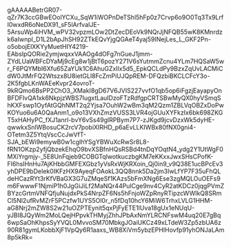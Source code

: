 gAAAAABetrGR07-qZr7K3ccGBwEOolYCXu_SqW1iWOPnDeTShl5hFp0z7Crvp6o9O0Tq3Tx9LrfI0wxdR6oNeDX91_sF5lArfvaIJE-5ArsuWp4iHVM_wPV32vpzmLOw2DtZecDEoVk9NQrJjNFQB55wK8KMnrdzk6aIwnpl_D1L2bApJhSH92ZTkEQvYjgQGAeT4yaj59INejLes_L_GKF2Pn-o5obojElXKYyMuetHIY4219-EAbsIpQORie2ymjwqxxVAAOg4dOFg7nGueJ1jmm-ZYdLUaWBFcDYaMj9cEg8w1jBtT6pozY271V6sYutmmZcnu4YLm7HQSaW5wr_F6PQYMbI6Xfu65ZaYUk1C6AhuGZxIlx5d5_EpkQCLdPy9BzxZqUvLACMiCdW0JtMrFQ2Wtszx8U8ietGLl8FcZmPiUJQpREM-DFQzbiBKCLCFcY3o-2K5fgbLKnWAEeKvpr24ovroT-9kRQmo6BsPP2ChO3_XMakI8gD67V6JVIS227vvfO1qb5op6iFgzjEayapyOnBFDFIvQA1xk6NkpjzWBS7IugxtLauIDzoFTzRdfgpCRTSBwMyQX0hyVSmqShKXFswp1OyfAtGQhNMT2q2Yjsa7OuhW2wBm3qM2Qzm1ZBLVqOBZxDoPwKOYuo6u6A0QaAnm1_o9o13VXhZmzVUSS3LVR4ojGUuXYFkzIx6bk698ZKGT5xHAHyPC_fXJ1anrl-bvY6vSs49glRPBym7P7-zJKgd9jcvDzxWk5dyHE-qwwkxSnlWBosuCK2rcV7pobiXIRHD_p6aEvLLKIWBx80fNX0gni4-OTetm3Z5YtqVscCcJwVfT-SJA_bEWi9emywB0w1cgIhYSgYBWuXcRwSr8L8-fRN1OKzp2yfjQbzekEhqO9bvXSBfnHQsRSBd4tnDqYOqtN4_ydg2Y1UtWgF0MXiYrgmjy-_5E8UnFqjeb9COBGTqlwotkuczbgKM7eKKxxJwxSHsCPofK-FI6hsIHnHu7AjKHbbGMFEXGbz1yVsRxWjKRXoin_Qj0in9_v9Q38E1ucBPcEv3yhDPE9bDeIek0IKFzHX9AyeqFOAokL3QQ8nnk5Da2jm3IwLfYP7F35uFhQLdeHCazRYt3rKfVBaGX3G7uZMqeSf1KAzs5bFmXNg6Ese3zgMQLOuOEFs9m6FwwwF1NjmiP1h0JgGiJiLf2MaNQr44PulCge9nv4CyR2atKDCz0jqgPVmZBYzcGrtmVNFQfjuNujdxPkS4NrpZF6Ns5hFnjoWZpRnyRTipzcWWIkQ8SRmCl5Nl2ufRvMZrF5PCzfw1UYS5Ol0r_n5fDq10hcY6MiW6TrhxLVLG1HHM-aG8Nrj2mZW8S2w21uOZPTEynit5qxPjFyETE1IUva18gUx1eNUqU-yJBI8JQyWm2MoLQejHPpvkTHMyjZhhJPbAxNmYLRCNFswM4uq20E7gBq6wpSaOhKhpsSyYVQL0MvvoSM70MbkgJOaiUKCz49xLTdeW3Zp5zbUA6z90R81gymLKobbXjF1VpQy6R1aaxs_WB8XiVm5ybzEPHIHovfp91yhONJaLAm8p5kRk=